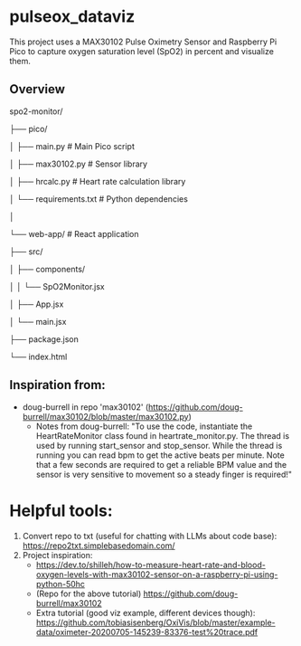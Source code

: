 # pulseox_dataviz
This project uses a MAX30102 Pulse Oximetry Sensor and Raspberry Pi Pico to capture oxygen saturation level (SpO2) in percent and visualize them.

## Overview
spo2-monitor/

├── pico/

│ ├── main.py # Main Pico script

│ ├── max30102.py # Sensor library

│ ├── hrcalc.py # Heart rate calculation library

│ └── requirements.txt # Python dependencies

│

└── web-app/ # React application

├── src/

│ ├── components/

│ │ └── SpO2Monitor.jsx

│ ├── App.jsx

│ └── main.jsx

├── package.json

└── index.html


## Inspiration from: 
- doug-burrell in repo 'max30102' (https://github.com/doug-burrell/max30102/blob/master/max30102.py)
    - Notes from doug-burrell: "To use the code, instantiate the HeartRateMonitor class found in heartrate_monitor.py. The thread is used by running start_sensor and stop_sensor. While the thread is running you can read bpm to get the active beats per minute. Note that a few seconds are required to get a reliable BPM value and the sensor is very sensitive to movement so a steady finger is required!"


# Helpful tools: 
1. Convert repo to txt (useful for chatting with LLMs about code base): https://repo2txt.simplebasedomain.com/
2. Project inspiration: 
    - https://dev.to/shilleh/how-to-measure-heart-rate-and-blood-oxygen-levels-with-max30102-sensor-on-a-raspberry-pi-using-python-50hc
    - (Repo for the above tutorial) https://github.com/doug-burrell/max30102
    - Extra tutorial (good viz example, different devices though): https://github.com/tobiasisenberg/OxiVis/blob/master/example-data/oximeter-20200705-145239-83376-test%20trace.pdf